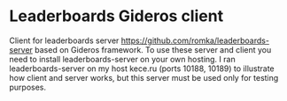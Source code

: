 Leaderboards Gideros client
===========================

Client for leaderboards server https://github.com/romka/leaderboards-server based on Gideros framework. To use these server and client you need to install leaderboards-server on your own hosting. I ran leaderboards-server on my host kece.ru (ports 10188, 10189) to illustrate how client and server works, but this server must be used only for testing purposes.
